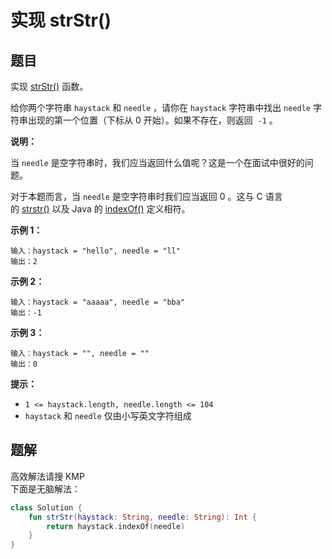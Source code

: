 # 实现 strStr()

## 题目

实现 [strStr()](https://baike.baidu.com/item/strstr/811469) 函数。

给你两个字符串 `haystack` 和 `needle` ，请你在 `haystack` 字符串中找出 `needle` 字符串出现的第一个位置（下标从 0 开始）。如果不存在，则返回  `-1` 。

**说明：**

当 `needle` 是空字符串时，我们应当返回什么值呢？这是一个在面试中很好的问题。

对于本题而言，当 `needle` 是空字符串时我们应当返回 0 。这与 C 语言的 [strstr()](https://baike.baidu.com/item/strstr/811469) 以及 Java 的 [indexOf()](https://docs.oracle.com/javase/7/docs/api/java/lang/String.html#indexOf(java.lang.String)) 定义相符。

**示例 1：**

```text
输入：haystack = "hello", needle = "ll"
输出：2
```

**示例 2：**

```text
输入：haystack = "aaaaa", needle = "bba"
输出：-1
```

**示例 3：**

```text
输入：haystack = "", needle = ""
输出：0
```

**提示：**

- `1 <= haystack.length, needle.length <= 104`
- `haystack` 和 `needle` 仅由小写英文字符组成

## 题解

高效解法请搜 KMP  
下面是无脑解法：

```kotlin
class Solution {
    fun strStr(haystack: String, needle: String): Int {
        return haystack.indexOf(needle)
    }
}
```
